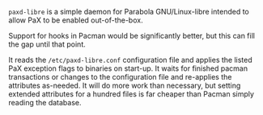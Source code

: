 `paxd-libre` is a simple daemon for Parabola GNU/Linux-libre intended to allow PaX to be enabled out-of-the-box.

Support for hooks in Pacman would be significantly better, but this can fill the gap until that point.

It reads the `/etc/paxd-libre.conf` configuration file and applies the listed PaX exception flags to
binaries on start-up. It waits for finished pacman transactions or changes to the configuration file
and re-applies the attributes as-needed. It will do more work than necessary, but setting extended
attributes for a hundred files is far cheaper than Pacman simply reading the database.
